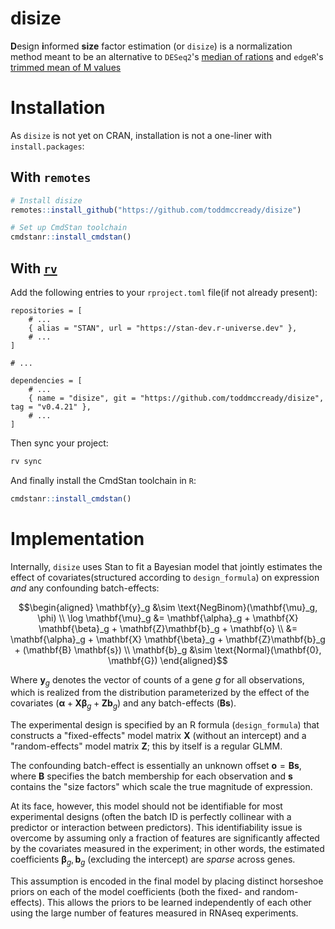 # disize

**D**esign **i**nformed **size** factor estimation (or `disize`) is a normalization method meant to be an alternative to `DESeq2`'s [median of rations](https://genomebiology.biomedcentral.com/articles/10.1186/gb-2010-11-10-r106) and `edgeR`'s [trimmed mean of M values](https://genomebiology.biomedcentral.com/articles/10.1186/gb-2010-11-3-r25)

# Installation

As `disize` is not yet on CRAN, installation is not a one-liner with `install.packages`:

## With `remotes`
```R
# Install disize
remotes::install_github("https://github.com/toddmccready/disize")

# Set up CmdStan toolchain
cmdstanr::install_cmdstan()
```

## With [`rv`](https://a2-ai.github.io/rv-docs/)

Add the following entries to your `rproject.toml` file(if not already present):
```
repositories = [
    # ...
    { alias = "STAN", url = "https://stan-dev.r-universe.dev" },
    # ...
]

# ...

dependencies = [
    # ...
    { name = "disize", git = "https://github.com/toddmccready/disize", tag = "v0.4.21" },
    # ...
]
```

Then sync your project:
```sh
rv sync
```

And finally install the CmdStan toolchain in `R`:
```R
cmdstanr::install_cmdstan()
```

# Implementation

Internally, `disize` uses Stan to fit a Bayesian model that jointly estimates the effect of covariates(structured according to `design_formula`) on expression *and* any confounding batch-effects:

$$\begin{aligned}
    \mathbf{y}_g &\sim \text{NegBinom}(\mathbf{\mu}_g, \phi) \\
    \log \mathbf{\mu}_g &= \mathbf{\alpha}_g + \mathbf{X} \mathbf{\beta}_g + \mathbf{Z}\mathbf{b}_g + \mathbf{o} \\
        &= \mathbf{\alpha}_g + \mathbf{X} \mathbf{\beta}_g + \mathbf{Z}\mathbf{b}_g + (\mathbf{B} \mathbf{s}) \\
    \mathbf{b}_g &\sim \text{Normal}(\mathbf{0}, \mathbf{G})
\end{aligned}$$

Where $\mathbf{y}_g$ denotes the vector of counts of a gene $g$ for all observations, which is realized from the distribution parameterized by the effect of the covariates ($\mathbf{\alpha} + \mathbf{X} \mathbf{\beta}_g + \mathbf{Z}\mathbf{b}_g$) and any batch-effects ($\mathbf{B} \mathbf{s}$).

The experimental design is specified by an R formula (`design_formula`) that constructs a "fixed-effects" model matrix $\mathbf{X}$ (without an intercept) and a "random-effects" model matrix $\mathbf{Z}$; this by itself is a regular GLMM.

The confounding batch-effect is essentially an unknown offset $\mathbf{o} = \mathbf{B} \mathbf{s}$, where $\mathbf{B}$ specifies the batch membership for each observation and $\mathbf{s}$ contains the "size factors" which scale the true magnitude of expression.

At its face, however, this model should not be identifiable for most experimental designs (often the batch ID is perfectly collinear with a predictor or interaction between predictors). This identifiability issue is overcome by assuming only a fraction of features are significantly affected by the covariates measured in the experiment; in other words, the estimated coefficients $\mathbf{\beta}_g, \mathbf{b}_g$ (excluding the intercept) are *sparse* across genes.

This assumption is encoded in the final model by placing distinct horseshoe priors on each of the model coefficients (both the fixed- and random-effects). This allows the priors to be learned independently of each other using the large number of features measured in RNAseq experiments.
